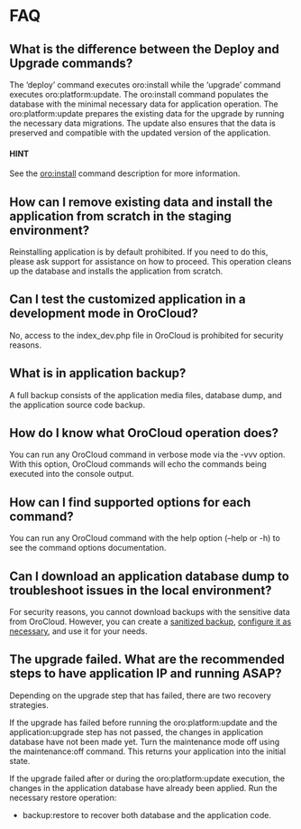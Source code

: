<a id="orocloud-maintenance-faq"></a>

# FAQ

## What is the difference between the Deploy and Upgrade commands?

The ‘deploy’ command executes oro:install while the ‘upgrade’ command executes oro:platform:update. The oro:install command populates the database with the minimal necessary data for application operation. The oro:platform:update prepares the existing data for the upgrade by running the necessary data migrations. The update also ensures that the data is preserved and compatible with the updated version of the application.

#### HINT
See the [oro:install](../../bundles/platform/InstallerBundle/commands.md#bundle-docs-platform-installer-bundle-oro-install-command) command description for more information.

## How can I remove existing data and install the application from scratch in the staging environment?

Reinstalling application is by default prohibited. If you need to do this, please ask support for assistance on how to proceed. This operation cleans up the database and installs the application from scratch.

## Can I test the customized application in a development mode in OroCloud?

No, access to the index_dev.php file in OroCloud is prohibited for security reasons.

## What is in application backup?

A full backup consists of the application media files, database dump, and the application source code backup.

## How do I know what OroCloud operation does?

You can run any OroCloud command in verbose mode via the -vvv option. With this option, OroCloud commands will echo the commands being executed into the console output.

## How сan I find supported options for each command?

You can run any OroCloud command with the help option (–help or -h) to see the command options documentation.

## Can I download an application database dump to troubleshoot issues in the local environment?

For security reasons, you cannot download backups with the sensitive data from OroCloud. However, you can create a [sanitized backup](basic-use.md#orocloud-maintenance-use-sanitized-backup), [configure it as necessary](advanced-use.md#orocloud-maintenance-advanced-use-sanitization-conf), and use it for your needs.

## The upgrade failed. What are the recommended steps to have application IP and running ASAP?

Depending on the upgrade step that has failed, there are two recovery strategies.

If the upgrade has failed before running the oro:platform:update and the application:upgrade step has not passed, the changes in application database have not been made yet. Turn the maintenance mode off using the maintenance:off command. This returns your application into the initial state.

If the upgrade failed after or during the oro:platform:update execution, the changes in the application database have already been applied. Run the necessary restore operation:

* backup:restore to recover both database and the application code.
